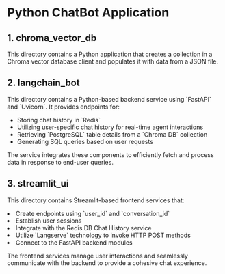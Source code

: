 # Python ChatBot Application

## 1. chroma_vector_db
<p>This directory contains a Python application that creates a collection in a Chroma vector database client and populates it with data from a JSON file.</p>

## 2. langchain_bot
<p>This directory contains a Python-based backend service using `FastAPI` and `Uvicorn`. It provides endpoints for:
<ul>
<li>Storing chat history in `Redis`</li>
<li>Utilizing user-specific chat history for real-time agent interactions</li>
<li>Retrieving `PostgreSQL` table details from a `Chroma DB` collection</li>
<li>Generating SQL queries based on user requests</li>
</ul>
The service integrates these components to efficiently fetch and process data in response to end-user queries.</p>

## 3. streamlit_ui
<p>This directory contains Streamlit-based frontend services that:

<li>Create endpoints using `user_id` and `conversation_id`</li>
<li>Establish user sessions</li>
<li>Integrate with the Redis DB Chat History service</li>
<li>Utilize `Langserve` technology to invoke HTTP POST methods</li>
<li>Connect to the FastAPI backend modules</li>

The frontend services manage user interactions and seamlessly communicate with the backend to provide a cohesive chat experience.</p>